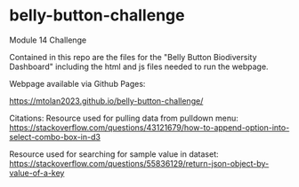 # belly-button-challenge
Module 14 Challenge

Contained in this repo are the files for the "Belly Button Biodiversity Dashboard" including the html and js files needed to run the webpage.

Webpage available via Github Pages:

https://mtolan2023.github.io/belly-button-challenge/

Citations:
Resource used for pulling data from pulldown menu:
https://stackoverflow.com/questions/43121679/how-to-append-option-into-select-combo-box-in-d3

Resource used for searching for sample value in dataset:
https://stackoverflow.com/questions/55836129/return-json-object-by-value-of-a-key

